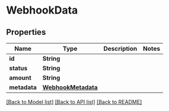 # WebhookData

## Properties
Name | Type | Description | Notes
------------ | ------------- | ------------- | -------------
**id** | **String** |  | 
**status** | **String** |  | 
**amount** | **String** |  | 
**metadata** | [**WebhookMetadata**](WebhookMetadata.md) |  | 

[[Back to Model list]](../README.md#documentation-for-models) [[Back to API list]](../README.md#documentation-for-api-endpoints) [[Back to README]](../README.md)


